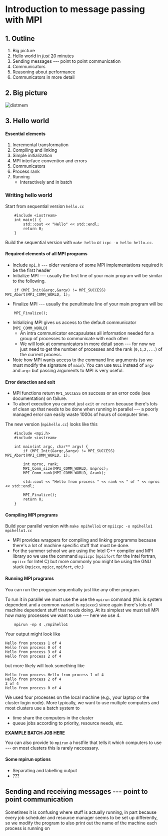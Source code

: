 
# Introduction to message passing with MPI

## 1. Outline

1.  Big picture
1.  Hello world in *just* 20 minutes
1.  Sending messages --- point to point communication
1.  Communicators 
1.  Reasoning about performance
1.  Communicators in more detail
  
## 2. Big picture


![distmem](hybrid_mem.gif  "Distributed memory")


## 3. Hello world 

#### Essential elements
1. Incremental transformation
2. Compiling and linking
3. Simple initialization
3. MPI interface convention and errors
4. Communicators
5. Process rank
6. Running
    * Interactively and in batch

### Writing hello world

Start from sequential version `hello.cc`
~~~
    #include <iostream>
    int main() {
        std::cout << "Hello" << std::endl;
        return 0;
    }
~~~
Build the sequential version with `make hello` or `icpc -o hello hello.cc`.

#### Required elements of all MPI programs

* Include `mpi.h` --- older versions of some MPI implementations required it be the first header
* Initialize MPI --- usually the first line of your main program will be similar to the following.
```
    if (MPI_Init(&argc,&argv) != MPI_SUCCESS) MPI_Abort(MPI_COMM_WORLD, 1);
```
* Finalize MPI --- usually the penultimate line of your main program will be
```
    MPI_Finalize();
```
* Initializing MPI gives us access to the default communicator (`MPI_COMM_WORLD`)
    * An intra communicator encapsulates all information needed for a group of processes to communicate with each other
    * We will look at communicators in more detail soon --- for now we just need to get the number of processes and the rank (`0,1,2,...`) of the current process.
* Note how MPI wants access to the command line arguments (so we must modify the signature of `main`). You can use `NULL` instead of `argv` and `argc` but passing arguments to MPI is very useful.

#### Error detection and exit
* MPI functions return `MPI_SUCCESS` on success or an error code (see documentation) on failure.
* To abort execution you cannot just `exit` or `return` because there's lots of clean up that needs to be done when running in parallel --- a poorly managed error can easily waste 1000s of hours of computer time.


The new version (`mpihello.cc`) looks like this
~~~
    #include <mpi.h>
    #include <iostream>
    
    int main(int argc, char** argv) {
        if (MPI_Init(&argc,&argv) != MPI_SUCCESS) MPI_Abort(MPI_COMM_WORLD, 1);
        
        int nproc, rank;
        MPI_Comm_size(MPI_COMM_WORLD, &nproc);
        MPI_Comm_rank(MPI_COMM_WORLD, &rank);
        
        std::cout << "Hello from process " << rank << " of " << nproc << std::endl;
        
        MPI_Finalize();
        return 0;
    }
~~~

#### Compiling MPI programs

Build your parallel version with `make mpihello1` or `mpiicpc -o mpihello1 mpihello1.cc`

* MPI provides wrappers for compiling and linking programms because there's a lot of machine specific stuff that must be done.
* For the summer school we are using the Intel C++ compiler and MPI library so we use the command `mpiicpc` (`mpiifort` for the Intel fortran, `mpiicc` for Intel C) but more commonly you might be using the GNU stack (`mpicxx`, `mpicc`, `mpifort`, etc.)

#### Running MPI programs

You can run the program sequentially just like any other program.

To run it in parallel we must use the use the `mpirun` command (this is system dependent and a common variant is `mpiexec`) since again there's lots of machine dependent stuff that needs doing.  At its simplest we must tell MPI how many processes we want to use --- here we use 4.
```
    mpirun -np 4 ./mpihello1
```
Your output might look like
```
Hello from process 1 of 4
Hello from process 0 of 4
Hello from process 3 of 4
Hello from process 2 of 4
```
but more likely will look something like
```
Hello from process Hello from process 1 of 4
Hello from process 2 of 4
3 of 4
Hello from process 0 of 4
```

We used four processes on the local machine (e.g., your laptop or the cluster login node).  More typically, we want to use multiple computers and most clusters use a batch system to
* time share the computers in the cluster
* queue jobs according to priority, resource needs, etc.

**EXAMPLE BATCH JOB HERE**

You can also provide to `mpirun` a hostfile that tells it which computers to use --- on most clusters this is rarely neccessary.


#### Some mpirun options

* Separating and labelling output
* ???

#### 


##  Sending and receiving messages --- point to point communication

#### 





Sometimes it is confusing where stuff is actually running, in part because every job scheduler and resource manager seems to be set up differently, so we modify the program to also print out the name of the machine each process is running on



